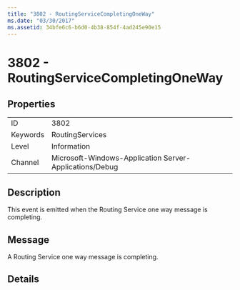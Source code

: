 ```yaml
---
title: "3802 - RoutingServiceCompletingOneWay"
ms.date: "03/30/2017"
ms.assetid: 34bfe6c6-b6d0-4b38-854f-4ad245e90e15
---
```

# 3802 - RoutingServiceCompletingOneWay
## Properties  


|||  
|-|-|  
|ID|3802|  
|Keywords|RoutingServices|  
|Level|Information|  
|Channel|Microsoft-Windows-Application Server-Applications/Debug|  

## Description  
 This event is emitted when the Routing Service one way message is completing.  

## Message  
 A Routing Service one way message is completing.  

## Details
